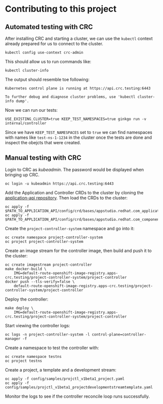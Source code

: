 # Contributing to this project

## Automated testing with CRC

After installing CRC and starting a cluster, we can use the `kubectl` context 
already prepared for us to connect to the cluster.

    kubectl config use-context crc-admin

This should allow us to run commands like:

    kubectl cluster-info

The output should resemble toe following:

    Kubernetes control plane is running at https://api.crc.testing:6443

    To further debug and diagnose cluster problems, use 'kubectl cluster-info dump'.

Now we can run our tests:

    USE_EXISTING_CLUSTER=true KEEP_TEST_NAMESPACES=true ginkgo run -v internal/controller

Since we have `KEEP_TEST_NAMESPACES` set to `true` we can find namespaces with 
names like `test-ns-1-1234` in the cluster once the tests are done and inspect
the obejcts that were created.

## Manual testing with CRC

Login to CRC as *kubeadmin*. The password would be displayed when bringing up
CRC.

    oc login -u kubeadmin https://api.crc.testing:6443

Add the Application and Controller CRDs to the cluster by cloning the
[application-api repository][api]. Then load the CRDs to the cluster:

    oc apply -f $PATH_TO_APPLICATION_API/config/crd/bases/appstudio.redhat.com_applications.yaml
    oc apply -f $PATH_TO_APPLICATION_API/config/crd/bases/appstudio.redhat.com_components.yaml

[api]: https://github.com/redhat-appstudio/application-api/

Create the `project-controller-system` namespace and go into it:

    oc create namespace project-controller-system
    oc project project-controller-system

Create an image stream for the controller image, then build and push it to the
cluster:

    oc create imagestream project-controller
    make docker-build \
        IMG=default-route-openshift-image-registry.apps-crc.testing/project-controller-system/project-controller
    docker push --tls-verify=false \
        default-route-openshift-image-registry.apps-crc.testing/project-controller-system/project-controller

Deploy the controller:

    make deploy \
        IMG=default-route-openshift-image-registry.apps-crc.testing/project-controller-system/project-controller

Start viewing the controller logs:

    oc logs -n project-controller-system -l control-plane=controller-manager -f

Create a namespace to test the controller with:

    oc create namespace testns
    oc project testns

Create a project, a template and a development stream:

    oc apply -f config/samples/projctl_v1beta1_project.yaml
    oc apply -f config/samples/projctl_v1beta1_projectdevelopmentstreamtemplate.yaml

Monitor the logs to see if the controller reconcile loop runs successfully.
